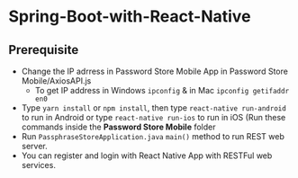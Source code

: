 # Spring-Boot-with-React-Native

## Prerequisite
*  Change the IP adrress in Password Store Mobile App in Password Store Mobile/AxiosAPI.js
    * To get IP address in Windows `ipconfig` & in Mac `ipconfig getifaddr en0`
*  Type `yarn install` or `npm install`, then type `react-native run-android` to run in Android or type `react-native run-ios` to run in iOS (Run these commands inside the **Password Store Mobile** folder
*  Run `PassphraseStoreApplication.java` `main()` method to run REST web server.
*  You can register and login with React Native App with RESTFul web services.
